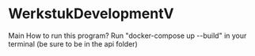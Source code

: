 # WerkstukDevelopmentV
Main
How to run this program?
Run "docker-compose up --build" in your terminal (be sure to be in the api folder)
